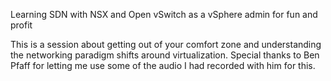 Learning SDN with NSX and Open vSwitch as a vSphere admin for fun and profit

This is a session about getting out of your comfort zone and understanding the networking paradigm shifts around virtualization. Special thanks to Ben Pfaff for letting me use some of the audio I had recorded with him for this.

